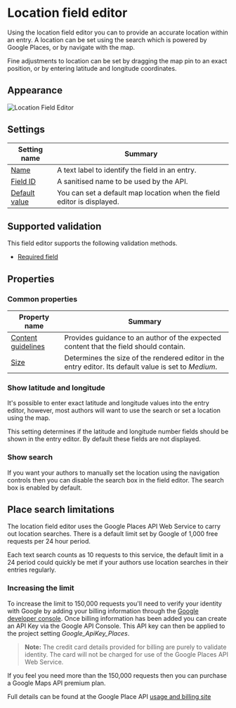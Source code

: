 # Location field editor
Using the location field editor you can to provide an accurate location within an entry. A location can be set using the search which is powered by Google Places, or by navigate with the map.

Fine adjustments to location can be set by dragging the map pin to an exact position, or by entering latitude and longitude coordinates.

## Appearance
![Location Field Editor](/images/field-editor-location.png)

## Settings
| Setting name | Summary|
| ---| --- |
| [Name](/content-types/field-editors/field-settings.md#name) | A text label to identify the field in an entry.|
| [Field ID](/content-types/field-editors/field-settings.md#field-id) | A sanitised name to be used by the API. |
| [Default value](/content-types/field-editors/field-settings.md#default-value) | You can set a default map location when the field editor is displayed. |

## Supported validation
This field editor supports the following validation methods.

- [Required field](/content-types/validation/required-validation.md)

## Properties
### Common properties
| Property name | Summary|
| ---| --- |
| [Content guidelines](/content-types/field-editors/field-properties.md#content-guidelines) |  Provides guidance to an author of the expected content that the field should contain. |
| [Size](/content-types/field-editors/field-properties.md#editor-size) | Determines the size of the rendered editor in the entry editor. Its default value is set to *Medium*. |

### Show latitude and longitude
It's possible to enter exact latitude and longitude values into the entry editor, however, most authors will want to use the search or set a location using the map.

This setting determines if the latitude and longitude number fields should be shown in the entry editor. By default these fields are not displayed.

### Show search
If you want your authors to manually set the location using the navigation controls then you can disable the search box in the field editor. The search box is enabled by default.

## Place search limitations
The location field editor uses the Google Places API Web Service to carry out location searches. There is a default limit set by Google of 1,000 free requests per 24 hour period.

Each text search counts as 10 requests to this service, the default limit in a 24 period could quickly be met if your authors use location searches in their entries regularly.

### Increasing the limit
To increase the limit to 150,000 requests you'll need to verify your identity with Google by adding your billing information through the [Google developer console](https://console.developers.google.com). Once billing information has been added you can create an API Key via the Google API Console. This API key can then be applied to the project setting _Google_ApiKey_Places_.

> **Note:** The credit card details provided for billing are purely to validate identity. The card will not be charged for use of the Google Places API Web Service.

If you feel you need more than the 150,000 requests then you can purchase a Google Maps API premium plan.

Full details can be found at the Google Place API [usage and billing site](https://developers.google.com/places/web-service/usage)
